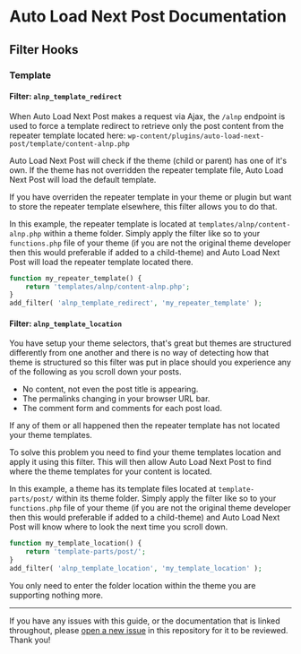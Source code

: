 # Auto Load Next Post Documentation

## Filter Hooks

### Template

#### Filter: `alnp_template_redirect`

When Auto Load Next Post makes a request via Ajax, the `/alnp` endpoint is used to force a template redirect to retrieve only the post content from the repeater template located here: `wp-content/plugins/auto-load-next-post/template/content-alnp.php`

Auto Load Next Post will check if the theme (child or parent) has one of it's own. If the theme has not overridden the repeater template file, Auto Load Next Post will load the default template.

If you have overriden the repeater template in your theme or plugin but want to store the repeater template elsewhere, this filter allows you to do that.

In this example, the repeater template is located at `templates/alnp/content-alnp.php` within a theme folder. Simply apply the filter like so to your `functions.php` file of your theme (if you are not the original theme developer then this would preferable if added to a child-theme) and Auto Load Next Post will load the repeater template located there.


```php
function my_repeater_template() {
    return 'templates/alnp/content-alnp.php';
}
add_filter( 'alnp_template_redirect', 'my_repeater_template' );
```

#### Filter: `alnp_template_location`

You have setup your theme selectors, that's great but themes are structured differently from one another and there is no way of detecting how that theme is structured so this filter was put in place should you experience any of the following as you scroll down your posts.

* No content, not even the post title is appearing.
* The permalinks changing in your browser URL bar.
* The comment form and comments for each post load.

If any of them or all happened then the repeater template has not located your theme templates.

To solve this problem you need to find your theme templates location and apply it using this filter. This will then allow Auto Load Next Post to find where the theme templates for your content is located.

In this example, a theme has its template files located at `template-parts/post/` within its theme folder. Simply apply the filter like so to your `functions.php` file of your theme (if you are not the original theme developer then this would preferable if added to a child-theme) and Auto Load Next Post will know where to look the next time you scroll down.

```php
function my_template_location() {
    return 'template-parts/post/';
}
add_filter( 'alnp_template_location', 'my_template_location' );
```

You only need to enter the folder location within the theme you are supporting nothing more.

---

If you have any issues with this guide, or the documentation that is linked throughout, please [open a new issue](https://github.com/AutoLoadNextPost/alnp-documentation/issues/new) in this repository for it to be reviewed. Thank you!